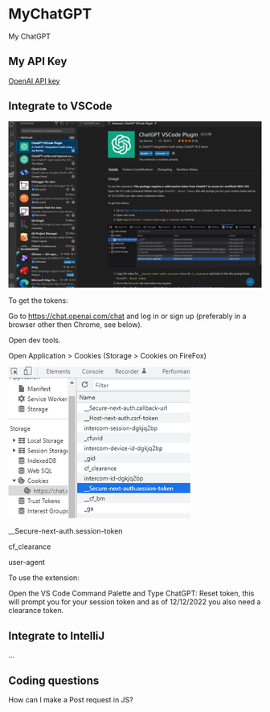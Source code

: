 # MyChatGPT

My ChatGPT

## My API Key

[OpenAI API key](https://beta.openai.com/account/api-keys)

## Integrate to VSCode

![1672979534054](image/README/1672979534054.png)

To get the tokens:

Go to <https://chat.openai.com/chat> and log in or sign up (preferably in a browser other then Chrome, see below).

Open dev tools.

Open Application > Cookies (Storage > Cookies on FireFox)

![1672979760532](image/README/1672979760532.png)

__Secure-next-auth.session-token

cf_clearance

user-agent

To use the extension:

Open the VS Code Command Palette and Type ChatGPT: Reset token, this will prompt you for your session token and as of 12/12/2022 you also need a clearance token.

## Integrate to IntelliJ

...

## Coding questions

How can I make a Post request in JS?

